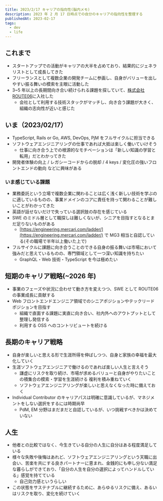 ```yaml
---
title: 2023/2/17 キャリアの指向性(脳内メモ)
description: 2023 年 2 月 17 日時点での自分のキャリアの指向性を整理する
publishedAt: 2023-02-17
tags:
  - dev
  - life
---
```


## これまで

- スタートアップでの活動がキャリアの大半を占めており、結果的にジェネラリストとして成長してきた
- フリーランスとして複数企業の開発チームに参画し、自身がバリューを出しやすい振る舞いの模索を主眼に活動した
- 3~5 年以上の長期間向き合い続けられる課題を探していて、[株式会社 ROUTE06](https://route06.co.jp/)に入社した
  - 会社として利用する技術スタックがマッチし、向き合う課題が大きく、組織の志向性が近いと感じた

## いま（2023/02/17）

- TypeScript, Rails or Go, AWS, DevOps, PjM をフルサイクルに担当できる
- ソフトウェアエンジニアリングの仕事であれば大抵は楽しく働いていけそう
  - 仕事に向き合う上での根源的なモチベーションは「新しい知識の学習と転用」だとわかってきた
- 開発者体験の向上 / レガシーコードからの脱却 / 4 keys / 変化圧の強いフロントエンドの動向 などに興味がある

### いま感じている課題

- 業務委託という立場で複数企業に関わることは広く浅く新しい技術を学ぶのに適しているものの、事業ドメインのコアに責任を持って関わることが難しいことがわかってきた
- 英語が話せないだけで失っている選択肢の存在を感じている
- SWE のミドル層として職探しは難しくないが、シニアを目指すとなるとまだ足りないものがある
  - [https://engineering.mercari.com/ladder/](https://engineering.mercari.com/ladder/) で MG3 相当と自認している(その職場で半年以上働いた上で)
- フルサイクルに課題に向き合うことのできる自身の振る舞いは市場において強みだと思えているものの、専門領域として一つ深い知識を持ちたい
  - GraphQL・Web 技術・TypeScript を今は極めたい

## 短期のキャリア戦略(~2026 年)

- 事業のフェーズや状況に合わせて動き方を変えつつ、SWE として ROUTE06 の事業成長に貢献する
- Web フロントエンドエンジニア領域でのシニアポジションやテックリードポジションを目指す
  - 組織で直面する課題に実直に向き合い、社内外へのアウトプットとして整理し発信する
  - 利用する OSS へのコントリビュートを続ける

## 長期のキャリア戦略

- 自身が楽しいと思える形で生涯所得を伸ばしつつ、自身と家族の幸福を最大化していく
- 生涯ソフトウェアエンジニアで働けるのであれば楽しい人生と言えそう
  - 謙虚にリスクを取り続け、市場が求めるバリューと自身がやりたいことの積集合の模索・学習を生涯続ける 複利を積み重ねていく
  - ソフトウェアエンジニアリングが楽しいと思えなくなった時に備えておく
- Individual Contributor のキャリアパスは明確に意識しているが、マネジメントをしない選択をするには時期尚早
  - PdM, EM 分野はまだまだと自認しているが、いつ挑戦すべきかは決めていない

## 人生

- 他者との比較ではなく、今生きている自分の人生に自分はある程度満足している
- 様々な失敗や後悔はあれど、ソフトウェアエンジニアリングという天職に出会い、苦楽を共にする良きパートナーに恵まれ、金銭的にも申し分ない満足な暮らしができており、「自分の人生を自分の選択によってハンドルしている」感覚を持てている
  - 自己効力感というらしい
- この状態をサステナブルに継続するために、あらゆるリスクに備え、あるいはリスクを取り、変化を続けていく
